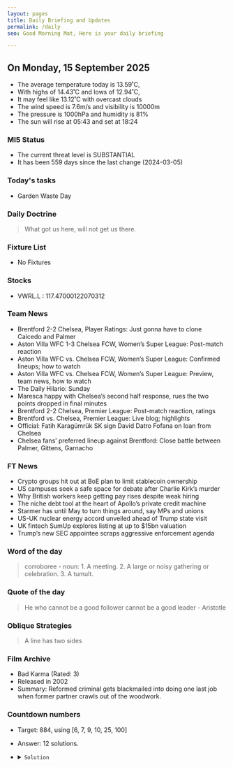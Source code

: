 ```yaml
---
layout: pages
title: Daily Briefing and Updates
permalink: /daily
seo: Good Morning Mat, Here is your daily briefing

---
```


<!-- weather_marker starts -->
## On Monday, 15 September 2025

- The average temperature today is 13.59˚C,
- With highs of 14.43˚C and lows of 12.94˚C,
- It may feel like 13.12˚C with overcast clouds
- The wind speed is 7.6m/s and visibility is 10000m
- The pressure is 1000hPa and humidity is 81%
- The sun will rise at 05:43 and set at 18:24

<!-- weather_marker ends -->

### MI5 Status
<!-- threat_marker starts -->
- The current threat level is <span class="highlighter">SUBSTANTIAL</span>
- It has been 559 days since the last change (2024-03-05)

<!-- threat_marker ends -->

### Today's tasks
<!-- task_marker starts -->
- Garden Waste Day

<!-- task_marker ends -->

### Daily Doctrine
<!-- doctrine_marker starts -->
> What got us here, will not get us there.
<!-- doctrine_marker ends -->

### Fixture List

<!-- fixture_marker starts -->
- No Fixtures
<!-- fixture_marker ends -->

### Stocks

<!-- stocks_marker starts -->

- VWRL.L : 117.47000122070312 

<!-- stocks_marker ends -->

### Team News
<!-- news_marker starts -->

- Brentford 2-2 Chelsea, Player Ratings: Just gonna have to clone Caicedo and Palmer
- Aston Villa WFC 1-3 Chelsea FCW, Women’s Super League: Post-match reaction
- Aston Villa WFC vs. Chelsea FCW, Women’s Super League: Confirmed lineups; how to watch
- Aston Villa WFC vs. Chelsea FCW, Women’s Super League: Preview, team news, how to watch
- The Daily Hilario: Sunday
- Maresca happy with Chelsea’s second half response, rues the two points dropped in final minutes
- Brentford 2-2 Chelsea, Premier League: Post-match reaction, ratings
- Brentford vs. Chelsea, Premier League: Live blog; highlights
- Official: Fatih Karagümrük SK sign David Datro Fofana on loan from Chelsea
- Chelsea fans’ preferred lineup against Brentford: Close battle between Palmer, Gittens, Garnacho

<!-- news_marker ends -->

### FT News

<!-- ftnews_marker starts -->

- Crypto groups hit out at BoE plan to limit stablecoin ownership
- US campuses seek a safe space for debate after Charlie Kirk’s murder
- Why British workers keep getting pay rises despite weak hiring
- The niche debt tool at the heart of Apollo’s private credit machine
- Starmer has until May to turn things around, say MPs and unions
- US-UK nuclear energy accord unveiled ahead of Trump state visit
- UK fintech SumUp explores listing at up to $15bn valuation
- Trump’s new SEC appointee scraps aggressive enforcement agenda

<!-- ftnews_marker ends -->

### Word of the day

<!-- word_marker starts -->

 > corroboree - noun: 1. A meeting. 2. A large or noisy gathering or celebration. 3. A tumult.

<!-- word_marker ends -->

### Quote of the day
<!-- quote_marker starts -->

> He who cannot be a good follower cannot be a good leader - Aristotle

<!-- quote_marker ends -->

### Oblique Strategies
<!-- eno_marker starts -->
> A line has two sides

<!-- eno_marker ends -->

### Film Archive

<!-- film_marker starts -->
- Bad Karma (Rated: 3)
- Released in 2002
- Summary: Reformed criminal gets blackmailed into doing one last job when former partner crawls out of the woodwork.
<!-- film_marker ends -->

### Countdown numbers
<!-- game_marker starts -->

- Target: 884, using [6, 7, 9, 10, 25, 100]
- Answer: 12 solutions.

- <details><summary><code>Solution</code></summary>

  Solution: ( 25 - 10 - 6 ) x 100 - 9 - 7

   </details>

<!-- game_marker ends -->

